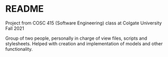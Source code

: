 # README

Project from COSC 415 (Software Engineering) class at Colgate University
Fall 2021

Group of two people, personally in charge of view files, scripts and stylesheets.
Helped with creation and implementation of models and other functionality.
